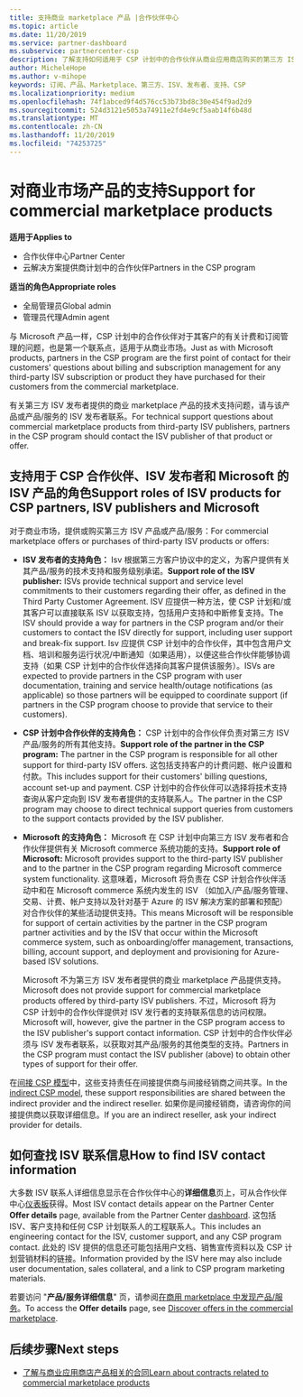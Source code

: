 ```yaml
---
title: 支持商业 marketplace 产品 |合作伙伴中心
ms.topic: article
ms.date: 11/20/2019
ms.service: partner-dashboard
ms.subservice: partnercenter-csp
description: 了解支持如何适用于 CSP 计划中的合作伙伴从商业应用商店购买的第三方 ISV 产品或订阅。
author: MicheleHope
ms.author: v-mihope
keywords: 订阅、产品、Marketplace、第三方、ISV、发布者、支持、CSP
ms.localizationpriority: medium
ms.openlocfilehash: 74f1abced9f4d576cc53b73bd8c30e454f9ad2d9
ms.sourcegitcommit: 524d3121e5053a74911e2fd4e9cf5aab14f6b48d
ms.translationtype: MT
ms.contentlocale: zh-CN
ms.lasthandoff: 11/20/2019
ms.locfileid: "74253725"
---
```

# <a name="support-for-commercial-marketplace-products"></a><span data-ttu-id="de98b-104">对商业市场产品的支持</span><span class="sxs-lookup"><span data-stu-id="de98b-104">Support for commercial marketplace products</span></span>

<span data-ttu-id="de98b-105">**适用于**</span><span class="sxs-lookup"><span data-stu-id="de98b-105">**Applies to**</span></span>

- <span data-ttu-id="de98b-106">合作伙伴中心</span><span class="sxs-lookup"><span data-stu-id="de98b-106">Partner Center</span></span>
- <span data-ttu-id="de98b-107">云解决方案提供商计划中的合作伙伴</span><span class="sxs-lookup"><span data-stu-id="de98b-107">Partners in the CSP program</span></span>

<span data-ttu-id="de98b-108">**适当的角色**</span><span class="sxs-lookup"><span data-stu-id="de98b-108">**Appropriate roles**</span></span>

- <span data-ttu-id="de98b-109">全局管理员</span><span class="sxs-lookup"><span data-stu-id="de98b-109">Global admin</span></span>
- <span data-ttu-id="de98b-110">管理员代理</span><span class="sxs-lookup"><span data-stu-id="de98b-110">Admin agent</span></span>

<span data-ttu-id="de98b-111">与 Microsoft 产品一样，CSP 计划中的合作伙伴对于其客户的有关计费和订阅管理的问题，也是第一个联系点，适用于从商业市场。</span><span class="sxs-lookup"><span data-stu-id="de98b-111">Just as with Microsoft products, partners in the CSP program are the first point of contact for their customers' questions about billing and subscription management for any third-party ISV subscription or product they have purchased for their customers from the commercial marketplace.</span></span>

<span data-ttu-id="de98b-112">有关第三方 ISV 发布者提供的商业 marketplace 产品的技术支持问题，请与该产品或产品/服务的 ISV 发布者联系。</span><span class="sxs-lookup"><span data-stu-id="de98b-112">For technical support questions about commercial marketplace products from third-party ISV publishers, partners in the CSP program should contact the ISV publisher of that product or offer.</span></span>

## <a name="support-roles-of-isv-products-for-csp-partners-isv-publishers-and-microsoft"></a><span data-ttu-id="de98b-113">支持用于 CSP 合作伙伴、ISV 发布者和 Microsoft 的 ISV 产品的角色</span><span class="sxs-lookup"><span data-stu-id="de98b-113">Support roles of ISV products for CSP partners, ISV publishers and Microsoft</span></span>

<span data-ttu-id="de98b-114">对于商业市场，提供或购买第三方 ISV 产品或产品/服务：</span><span class="sxs-lookup"><span data-stu-id="de98b-114">For commercial marketplace offers or purchases of third-party ISV products or offers:</span></span>

- <span data-ttu-id="de98b-115">**ISV 发布者的支持角色：** Isv 根据第三方客户协议中的定义，为客户提供有关其产品/服务的技术支持和服务级别承诺。</span><span class="sxs-lookup"><span data-stu-id="de98b-115">**Support role of the ISV publisher:** ISVs provide technical support and service level commitments to their customers regarding their offer, as defined in the Third Party Customer Agreement.</span></span> <span data-ttu-id="de98b-116">ISV 应提供一种方法，使 CSP 计划和/或其客户可以直接联系 ISV 以获取支持，包括用户支持和中断修复支持。</span><span class="sxs-lookup"><span data-stu-id="de98b-116">The ISV should provide a way for partners in the CSP program and/or their customers to contact the ISV directly for support, including user support and break-fix support.</span></span> <span data-ttu-id="de98b-117">Isv 应提供 CSP 计划中的合作伙伴，其中包含用户文档、培训和服务运行状况/中断通知（如果适用），以便这些合作伙伴能够协调支持（如果 CSP 计划中的合作伙伴选择向其客户提供该服务）。</span><span class="sxs-lookup"><span data-stu-id="de98b-117">ISVs are expected to provide partners in the CSP program with user documentation, training and service health/outage notifications (as applicable) so those partners will be equipped to coordinate support (if partners in the CSP program choose to provide that service to their customers).</span></span>

- <span data-ttu-id="de98b-118">**CSP 计划中合作伙伴的支持角色：** CSP 计划中的合作伙伴负责对第三方 ISV 产品/服务的所有其他支持。</span><span class="sxs-lookup"><span data-stu-id="de98b-118">**Support role of the partner in the CSP program:** The partner in the CSP program is responsible for all other support for third-party ISV offers.</span></span> <span data-ttu-id="de98b-119">这包括支持客户的计费问题、帐户设置和付款。</span><span class="sxs-lookup"><span data-stu-id="de98b-119">This includes support for their customers' billing questions, account set-up and payment.</span></span> <span data-ttu-id="de98b-120">CSP 计划中的合作伙伴可以选择将技术支持查询从客户定向到 ISV 发布者提供的支持联系人。</span><span class="sxs-lookup"><span data-stu-id="de98b-120">The partner in the CSP program may choose to direct technical support queries from customers to the support contacts provided by the ISV publisher.</span></span>

- <span data-ttu-id="de98b-121">**Microsoft 的支持角色：** Microsoft 在 CSP 计划中向第三方 ISV 发布者和合作伙伴提供有关 Microsoft commerce 系统功能的支持。</span><span class="sxs-lookup"><span data-stu-id="de98b-121">**Support role of Microsoft:** Microsoft provides support to the third-party ISV publisher and to the partner in the CSP program regarding Microsoft commerce system functionality.</span></span> <span data-ttu-id="de98b-122">这意味着，Microsoft 将负责在 CSP 计划合作伙伴活动中和在 Microsoft commerce 系统内发生的 ISV （如加入/产品/服务管理、交易、计费、帐户支持以及针对基于 Azure 的 ISV 解决方案的部署和预配）对合作伙伴的某些活动提供支持。</span><span class="sxs-lookup"><span data-stu-id="de98b-122">This means Microsoft will be responsible for support of certain activities by the partner in the CSP program partner activities and by the ISV that occur within the Microsoft commerce system, such as onboarding/offer management, transactions, billing, account support, and deployment and provisioning for Azure-based ISV solutions.</span></span>

    <span data-ttu-id="de98b-123">Microsoft 不为第三方 ISV 发布者提供的商业 marketplace 产品提供支持。</span><span class="sxs-lookup"><span data-stu-id="de98b-123">Microsoft does not provide support for commercial marketplace products offered by third-party ISV publishers.</span></span> <span data-ttu-id="de98b-124">不过，Microsoft 将为 CSP 计划中的合作伙伴提供对 ISV 发行者的支持联系信息的访问权限。</span><span class="sxs-lookup"><span data-stu-id="de98b-124">Microsoft will, however, give the partner in the  CSP program access to the ISV publisher's support contact information.</span></span> <span data-ttu-id="de98b-125">CSP 计划中的合作伙伴必须与 ISV 发布者联系，以获取对其产品/服务的其他类型的支持。</span><span class="sxs-lookup"><span data-stu-id="de98b-125">Partners in the CSP program must contact the ISV publisher (above) to obtain other types of support for their offer.</span></span>

<span data-ttu-id="de98b-126">在[间接 CSP 模型](csp-overview.md#indirect-model)中，这些支持责任在间接提供商与间接经销商之间共享。</span><span class="sxs-lookup"><span data-stu-id="de98b-126">In the [indirect CSP model](csp-overview.md#indirect-model), these support responsibilities are shared between the indirect provider and the indirect reseller.</span></span> <span data-ttu-id="de98b-127">如果你是间接经销商，请咨询你的间接提供商以获取详细信息。</span><span class="sxs-lookup"><span data-stu-id="de98b-127">If you are an indirect reseller, ask your indirect provider for details.</span></span>

## <a name="how-to-find-isv-contact-information"></a><span data-ttu-id="de98b-128">如何查找 ISV 联系信息</span><span class="sxs-lookup"><span data-stu-id="de98b-128">How to find ISV contact information</span></span>

<span data-ttu-id="de98b-129">大多数 ISV 联系人详细信息显示在合作伙伴中心的**详细信息**页上，可从合作伙伴中心[仪表板](https://partner.microsoft.com/dashboard)获得。</span><span class="sxs-lookup"><span data-stu-id="de98b-129">Most ISV contact details appear on the Partner Center **Offer details** page, available from the Partner Center [dashboard](https://partner.microsoft.com/dashboard).</span></span> <span data-ttu-id="de98b-130">这包括 ISV、客户支持和任何 CSP 计划联系人的工程联系人。</span><span class="sxs-lookup"><span data-stu-id="de98b-130">This includes an engineering contact for the ISV, customer support, and any CSP program contact.</span></span> <span data-ttu-id="de98b-131">此处的 ISV 提供的信息还可能包括用户文档、销售宣传资料以及 CSP 计划营销材料的链接。</span><span class="sxs-lookup"><span data-stu-id="de98b-131">Information provided by the ISV here may also include user documentation, sales collateral, and a link to CSP program marketing materials.</span></span>

<span data-ttu-id="de98b-132">若要访问 "**产品/服务详细信息**" 页，请参阅[在商用 marketplace 中发现产品/服务](csp-commercial-marketplace-discover.md#view-marketplace-offers-in-partner-center)。</span><span class="sxs-lookup"><span data-stu-id="de98b-132">To access the **Offer details** page, see [Discover offers in the commercial marketplace](csp-commercial-marketplace-discover.md#view-marketplace-offers-in-partner-center).</span></span>

## <a name="next-steps"></a><span data-ttu-id="de98b-133">后续步骤</span><span class="sxs-lookup"><span data-stu-id="de98b-133">Next steps</span></span>

- [<span data-ttu-id="de98b-134">了解与商业应用商店产品相关的合同</span><span class="sxs-lookup"><span data-stu-id="de98b-134">Learn about contracts related to commercial marketplace products</span></span>](csp-commercial-marketplace-contracting.md)
